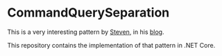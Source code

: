 # CommandQuerySeparation

This is a very interesting pattern by [Steven](https://stackoverflow.com/users/264697/steven), in his [blog](https://cuttingedge.it/blogs/steven/pivot/entry.php?id=92).

This repository contains the implementation of that pattern in .NET Core.